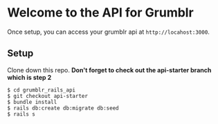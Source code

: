 # Welcome to the API for Grumblr

Once setup, you can access your grumblr api at `http://locahost:3000`.

## Setup

Clone down this repo. **Don't forget to check out the api-starter branch which is step 2**

```
$ cd grumblr_rails_api
$ git checkout api-starter
$ bundle install
$ rails db:create db:migrate db:seed
$ rails s
```
